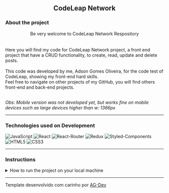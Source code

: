 <center><h2> CodeLeap Network </h2></center>

### About the project
<center>Be very welcome to CodeLeap Network Respository</center>
<br/>
<br/>
Here you will find my code for CodeLeap Network project, a front end project that
have a CRUD functionality, to create, read, update and delete posts.
<br/>
<br/>
This code was developed by me, Adson Gomes Oliveira, for the code test of CodeLeap, showing my front-end hard skills.
<br/>
Feel free to navigate on other projects of my GitHub, you will find others front-end and back-end projects.<br/><br/>

*Obs: Mobile version was not developed yet, but works fine on mobile devices such as large devices higher than w: 1366px*

---

### Technologies used on Development
![JavaScript](https://img.shields.io/badge/javascript-%23323330.svg?style=for-the-badge&logo=javascript&logoColor=%23F7DF1E) ![React](https://img.shields.io/badge/React-20232A?style=for-the-badge&logo=react&logoColor=61DAFB) ![React-Router](https://img.shields.io/badge/React_Router-CA4245?style=for-the-badge&logo=react-router&logoColor=white) ![Redux](https://img.shields.io/badge/Redux-593D88?style=for-the-badge&logo=redux&logoColor=white) ![Styled-Components](https://img.shields.io/badge/styled--components-DB7093?style=for-the-badge&logo=styled-components&logoColor=white) ![HTML5](https://img.shields.io/badge/HTML5-E34F26?style=for-the-badge&logo=html5&logoColor=white) ![CSS3](https://img.shields.io/badge/CSS3-1572B6?style=for-the-badge&logo=css3&logoColor=white)

---

### Instructions
<details>
<summary> How to run the project on your local machine </summary>
<br/>

>First clone this repo in your machine.
```
git clone git@github.com:Adson-Gomes-Oliveira/codeleap_network.git
```
>After successfully clone, enter in directory and use `npm install`.

>Use `npm start` to start a server of that application.

</details>

---

Template desenvolvido com carinho por [AG-Dev](https://www.linkedin.com/in/adson-gomes-oliveira/)
